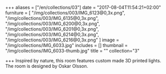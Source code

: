 +++
aliases = ["/en/collections/03"]
date = "2017-08-04T11:54:21+02:00"
furniture = [
  "/img/collections/003/IMG_6123@0,3x.png",
  "/img/collections/003/IMG_6135@0,3x.png",
  "/img/collections/003/IMG_6200@0,3x.png",
  "/img/collections/003/IMG_6201@0,3x.png",
  "/img/collections/003/IMG_6214@0,3x.png",
  "/img/collections/003/IMG_6216@0,3x.png"
]
image = "/img/collections/IMG_6033.jpg"
includes = []
thumbnail = "/img/collections/IMG_6033-thumb.jpg"
title = ""
collection="3"

+++
Inspired by nature, this room features custom made 3D printed lights. The room is designed by Oskar Olsson.
